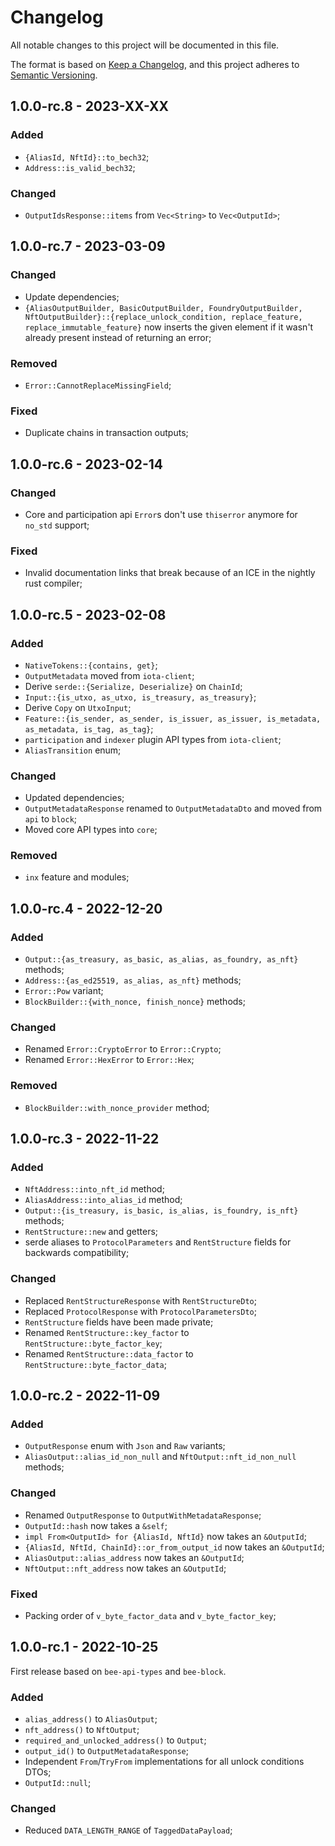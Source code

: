# Changelog

All notable changes to this project will be documented in this file.

The format is based on [Keep a Changelog](https://keepachangelog.com/en/1.0.0/),
and this project adheres to [Semantic Versioning](https://semver.org/spec/v2.0.0.html).

<!-- ## Unreleased - YYYY-MM-DD

### Added

### Changed

### Deprecated

### Removed

### Fixed

### Security -->

## 1.0.0-rc.8 - 2023-XX-XX

### Added

- `{AliasId, NftId}::to_bech32`;
- `Address::is_valid_bech32`;

### Changed

- `OutputIdsResponse::items` from `Vec<String>` to `Vec<OutputId>`;

## 1.0.0-rc.7 - 2023-03-09

### Changed

- Update dependencies;
- `{AliasOutputBuilder, BasicOutputBuilder, FoundryOutputBuilder, NftOutputBuilder}::{replace_unlock_condition, replace_feature, replace_immutable_feature}`
  now inserts the given element if it wasn't already present instead of returning an error;

### Removed

- `Error::CannotReplaceMissingField`;

### Fixed

- Duplicate chains in transaction outputs;

## 1.0.0-rc.6 - 2023-02-14

### Changed

- Core and participation api `Error`s don't use `thiserror` anymore for `no_std` support;

### Fixed

- Invalid documentation links that break because of an ICE in the nightly rust compiler;

## 1.0.0-rc.5 - 2023-02-08

### Added

- `NativeTokens::{contains, get}`;
- `OutputMetadata` moved from `iota-client`;
- Derive `serde::{Serialize, Deserialize}` on `ChainId`;
- `Input::{is_utxo, as_utxo, is_treasury, as_treasury}`;
- Derive `Copy` on `UtxoInput`;
- `Feature::{is_sender, as_sender, is_issuer, as_issuer, is_metadata, as_metadata, is_tag, as_tag}`;
- `participation` and `indexer` plugin API types from `iota-client`;
- `AliasTransition` enum;

### Changed

- Updated dependencies;
- `OutputMetadataResponse` renamed to `OutputMetadataDto` and moved from `api` to `block`;
- Moved core API types into `core`;

### Removed

- `inx` feature and modules;

## 1.0.0-rc.4 - 2022-12-20

### Added

- `Output::{as_treasury, as_basic, as_alias, as_foundry, as_nft}` methods;
- `Address::{as_ed25519, as_alias, as_nft}` methods;
- `Error::Pow` variant;
- `BlockBuilder::{with_nonce, finish_nonce}` methods;

### Changed

- Renamed `Error::CryptoError` to `Error::Crypto`;
- Renamed `Error::HexError` to `Error::Hex`;

### Removed

- `BlockBuilder::with_nonce_provider` method;

## 1.0.0-rc.3 - 2022-11-22

### Added

- `NftAddress::into_nft_id` method;
- `AliasAddress::into_alias_id` method;
- `Output::{is_treasury, is_basic, is_alias, is_foundry, is_nft}` methods;
- `RentStructure::new` and getters;
- serde aliases to `ProtocolParameters` and `RentStructure` fields for backwards compatibility;

### Changed

- Replaced `RentStructureResponse` with `RentStructureDto`;
- Replaced `ProtocolResponse` with `ProtocolParametersDto`;
- `RentStructure` fields have been made private;
- Renamed `RentStructure::key_factor` to `RentStructure::byte_factor_key`;
- Renamed `RentStructure::data_factor` to `RentStructure::byte_factor_data`;

## 1.0.0-rc.2 - 2022-11-09

### Added

- `OutputResponse` enum with `Json` and `Raw` variants;
- `AliasOutput::alias_id_non_null` and `NftOutput::nft_id_non_null` methods;

### Changed

- Renamed `OutputResponse` to `OutputWithMetadataResponse`;
- `OutputId::hash` now takes a `&self`;
- `impl From<OutputId> for {AliasId, NftId}` now takes an `&OutputId`;
- `{AliasId, NftId, ChainId}::or_from_output_id` now takes an `&OutputId`;
- `AliasOutput::alias_address` now takes an `&OutputId`;
- `NftOutput::nft_address` now takes an `&OutputId`;

### Fixed

- Packing order of `v_byte_factor_data` and `v_byte_factor_key`;

## 1.0.0-rc.1 - 2022-10-25

First release based on `bee-api-types` and `bee-block`.

### Added

- `alias_address()` to `AliasOutput`;
- `nft_address()` to `NftOutput`;
- `required_and_unlocked_address()` to `Output`;
- `output_id()` to `OutputMetadataResponse`;
- Independent `From`/`TryFrom` implementations for all unlock conditions DTOs;
- `OutputId::null`;

### Changed

- Reduced `DATA_LENGTH_RANGE` of `TaggedDataPayload`;

<!-- We include the past changelogs of `bee-api-types` and `bee-block` for reference as they have been merged into the client repository as a new crate.

# bee-api-types

## 1.0.1 - 2022-09-28

### Changed

- Updated dependencies;

## 1.0.0 - 2022-09-27

### Changed

- Updated dependencies;
- Make `{LatestMilestoneResponse, ConfirmedMilestoneResponse}::{timestamp, milestone_id}` optional;

## 1.0.0-beta.7 - 2022-08-30

### Changed

- `ProtocolResponse::min_pow_score` from `f64` to `u32`;

## 1.0.0-beta.6 - 2022-08-30

### Changed

- Updated dependencies;

## 1.0.0-beta.5 - 2022-08-15

### Changed

- Updated dependencies;
- Added the `"axum"` feature to gate the `axum` dependency, `IntoResponse` impls;

## 1.0.0-beta.4 - 2022-07-26

### Changed

- Bump `bee-block` to `v1.0.0-beta.4`;

## 1.0.0-beta.3 - 2022-07-25

### Changed

- Renamed:
    - `bech32HRP` to `bech32Hrp`;
    - `minPoWScore` to `minPowScore`;

## 1.0.0-beta.2 - 2022-07-21

### Changed

- Bump `bee-block` dependency;

## 1.0.0-beta.1 - 2022-07-20

First beta release.

# bee-block

## 1.0.1 - 2022-09-28

### Added

- `#[serde(rename_all = "camelCase")]` to `ProtocolParameters` and `RentStructure`;
- `From` derivation on DTO enums;

### Changed

- `pub` expose `ReceiptMilestoneOptionDto` and `RegularTransactionEssenceDto`;

## 1.0.0 - 2022-09-27

### Added

- `helper` module with a `network_name_to_id` function;
- `Error::NetworkIdMismatch`;
- `ProtocolParameters::network_id` method;
- `BlockBuilder::with_protocol_version`;
- `Output::verify_storage_deposit` new parameter `token_supply: u64`;

### Changed

- Updated dependencies;
- `block` module is now public;
- `Packable::UnpackVisitor` from `()` to `ProtocolParameters` for a lot of types;
- `ProtocolParameters::version` renamed to `ProtocolParameters::protocol_version`;
- Some DTO `TryFrom` have been changed to functions as they needed another parameters;
- `Output`s amount is now simply an `u64`;
- `OutputBuilder`s `finish` now takes a `token_supply: u64` parameter; 
- Adapt the `rand` module to all these changes;
- All DTO conversion free functions have been made type methods;
- `DEFAULT_BYTE_COST` from 500 to 100;
- Implement `Default` for `ProtocolParameters` and `RentStructure`;
- Return `U256` instead of `&U256` for `NativeToken` amounts;

### Removed

- `constant` module;
- `OutputAmount`, `StorageDepositAmount`, `TreasuryOutputAmount` and `MigratedFundsAmount`;
- `target_score` parameters from `BlockBuilder::with_nonce_provider`;

## 1.0.0-beta.7 - 2022-08-30

### Changed

- Updated dependencies (including `packable`);
- Restrict constraint to unlock an Alias address to Alias state transitions;
- Use new packable version with `Packable::UnpackVisitor`;

## 1.0.0-beta.6 - 2022-08-11

### Added

- `NativeTokensBuilder::finish_vec`;

### Changed

- Updated dependencies;

## 1.0.0-beta.5 - 2022-07-27

### Fixed

- `rand` feature;

## 1.0.0-beta.4 - 2022-07-26

### Changed

- Bump `inx` to `v1.0.0-beta.3`;

## 1.0.0-beta.3 - 2022-07-21

### Added

- Added conversions for `inx` types;
- `ProtocolParameters::new` and getters;

## 1.0.0-beta.2 - 2022-07-20

### Added

- `ProtocolParameters` type;

### Changed

- Add "No Native Tokens" rule for storage deposit returns;
- Rename `ByteCost*` to `Rent*`;
- Moved random generation of types from `bee-test` to `rand` module within crate;

### Fixed

- Add expiration check for input storage deposit returns selection;

## 1.0.0-beta.1 - 2022-07-19

Initial implementation of the `Block` related TIPs. -->
